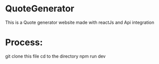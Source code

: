 # QuoteGenerator
This is a Quote generator website made with reactJs and Api integration
# Process:
git clone this file 
cd to the directory
npm run dev
